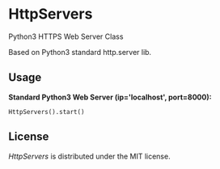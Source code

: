 # HttpServers
Python3 HTTPS Web Server Class

Based on Python3 standard http.server lib.

## Usage

**Standard Python3 Web Server (ip='localhost', port=8000):**

`HttpServers().start()`

## License
*HttpServers* is distributed under the MIT license.
